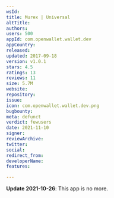 ```yaml
---
wsId: 
title: Murex | Universal
altTitle: 
authors: 
users: 500
appId: com.openwallet.wallet.dev
appCountry: 
released: 
updated: 2017-09-18
version: v1.0.1
stars: 4.5
ratings: 13
reviews: 11
size: 5.7M
website: 
repository: 
issue: 
icon: com.openwallet.wallet.dev.png
bugbounty: 
meta: defunct
verdict: fewusers
date: 2021-11-10
signer: 
reviewArchive: 
twitter: 
social: 
redirect_from: 
developerName: 
features: 

---
```


**Update 2021-10-26**: This app is no more.


